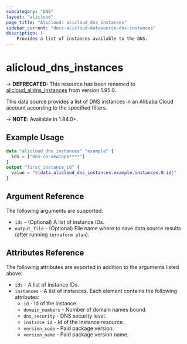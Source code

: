```yaml
---
subcategory: "DNS"
layout: "alicloud"
page_title: "Alicloud: alicloud_dns_instances"
sidebar_current: "docs-alicloud-datasource-dns-instances"
description: |-
    Provides a list of instances available to the DNS.
---
```


# alicloud\_dns\_instances

-> **DEPRECATED:**  This resource has been renamed to [alicloud_alidns_instances](https://www.terraform.io/docs/providers/alicloud/d/alidns_instances) from version 1.95.0. 

This data source provides a list of DNS instances in an Alibaba Cloud account according to the specified filters.

-> **NOTE:**  Available in 1.84.0+.

## Example Usage

```terraform
data "alicloud_dns_instances" "example" {
  ids = ["dns-cn-oew1npk****"]
}
output "first_instance_id" {
  value = "${data.alicloud_dns_instances.example.instances.0.id}"
}
```

## Argument Reference

The following arguments are supported:

* `ids` - (Optional) A list of instance IDs.
* `output_file` - (Optional) File name where to save data source results (after running `terraform plan`).

## Attributes Reference

The following attributes are exported in addition to the arguments listed above:

* `ids` - A list of instance IDs. 
* `instances` - A list of instances. Each element contains the following attributes:
  * `id` - Id of the instance.
  * `domain_numbers` - Number of domain names bound.
  * `dns_security` - DNS security level.
  * `instance_id` - Id of the instance resource.
  * `version_code` - Paid package version.
  * `version_name` - Paid package version name.
